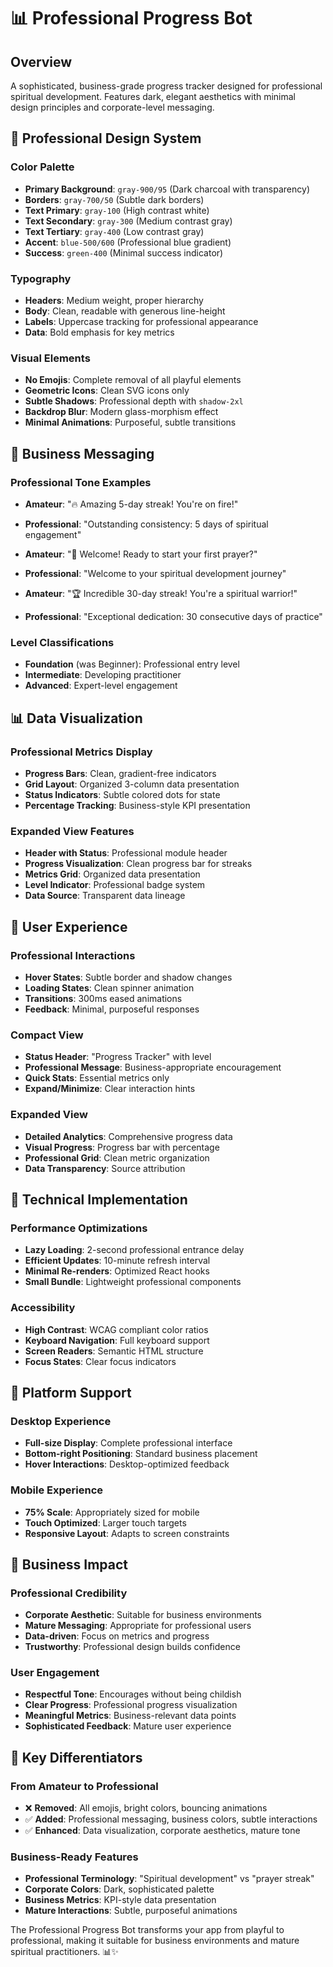 # 📊 Professional Progress Bot

## Overview
A sophisticated, business-grade progress tracker designed for professional spiritual development. Features dark, elegant aesthetics with minimal design principles and corporate-level messaging.

## 🎨 Professional Design System

### **Color Palette**
- **Primary Background**: `gray-900/95` (Dark charcoal with transparency)
- **Borders**: `gray-700/50` (Subtle dark borders)
- **Text Primary**: `gray-100` (High contrast white)
- **Text Secondary**: `gray-300` (Medium contrast gray)
- **Text Tertiary**: `gray-400` (Low contrast gray)
- **Accent**: `blue-500/600` (Professional blue gradient)
- **Success**: `green-400` (Minimal success indicator)

### **Typography**
- **Headers**: Medium weight, proper hierarchy
- **Body**: Clean, readable with generous line-height
- **Labels**: Uppercase tracking for professional appearance
- **Data**: Bold emphasis for key metrics

### **Visual Elements**
- **No Emojis**: Complete removal of all playful elements
- **Geometric Icons**: Clean SVG icons only
- **Subtle Shadows**: Professional depth with `shadow-2xl`
- **Backdrop Blur**: Modern glass-morphism effect
- **Minimal Animations**: Purposeful, subtle transitions

## 🏢 Business Messaging

### **Professional Tone Examples**
- **Amateur**: "🔥 Amazing 5-day streak! You're on fire!"
- **Professional**: "Outstanding consistency: 5 days of spiritual engagement"

- **Amateur**: "🌱 Welcome! Ready to start your first prayer?"
- **Professional**: "Welcome to your spiritual development journey"

- **Amateur**: "🏆 Incredible 30-day streak! You're a spiritual warrior!"
- **Professional**: "Exceptional dedication: 30 consecutive days of practice"

### **Level Classifications**
- **Foundation** (was Beginner): Professional entry level
- **Intermediate**: Developing practitioner
- **Advanced**: Expert-level engagement

## 📊 Data Visualization

### **Professional Metrics Display**
- **Progress Bars**: Clean, gradient-free indicators
- **Grid Layout**: Organized 3-column data presentation
- **Status Indicators**: Subtle colored dots for state
- **Percentage Tracking**: Business-style KPI presentation

### **Expanded View Features**
- **Header with Status**: Professional module header
- **Progress Visualization**: Clean progress bar for streaks
- **Metrics Grid**: Organized data presentation
- **Level Indicator**: Professional badge system
- **Data Source**: Transparent data lineage

## 🎯 User Experience

### **Professional Interactions**
- **Hover States**: Subtle border and shadow changes
- **Loading States**: Clean spinner animation
- **Transitions**: 300ms eased animations
- **Feedback**: Minimal, purposeful responses

### **Compact View**
- **Status Header**: "Progress Tracker" with level
- **Professional Message**: Business-appropriate encouragement
- **Quick Stats**: Essential metrics only
- **Expand/Minimize**: Clear interaction hints

### **Expanded View**
- **Detailed Analytics**: Comprehensive progress data
- **Visual Progress**: Progress bar with percentage
- **Professional Grid**: Clean metric organization
- **Data Transparency**: Source attribution

## 🔧 Technical Implementation

### **Performance Optimizations**
- **Lazy Loading**: 2-second professional entrance delay
- **Efficient Updates**: 10-minute refresh interval
- **Minimal Re-renders**: Optimized React hooks
- **Small Bundle**: Lightweight professional components

### **Accessibility**
- **High Contrast**: WCAG compliant color ratios
- **Keyboard Navigation**: Full keyboard support
- **Screen Readers**: Semantic HTML structure
- **Focus States**: Clear focus indicators

## 📱 Platform Support

### **Desktop Experience**
- **Full-size Display**: Complete professional interface
- **Bottom-right Positioning**: Standard business placement
- **Hover Interactions**: Desktop-optimized feedback

### **Mobile Experience**
- **75% Scale**: Appropriately sized for mobile
- **Touch Optimized**: Larger touch targets
- **Responsive Layout**: Adapts to screen constraints

## 🎯 Business Impact

### **Professional Credibility**
- **Corporate Aesthetic**: Suitable for business environments
- **Mature Messaging**: Appropriate for professional users
- **Data-driven**: Focus on metrics and progress
- **Trustworthy**: Professional design builds confidence

### **User Engagement**
- **Respectful Tone**: Encourages without being childish
- **Clear Progress**: Professional progress visualization
- **Meaningful Metrics**: Business-relevant data points
- **Sophisticated Feedback**: Mature user experience

## 🚀 Key Differentiators

### **From Amateur to Professional**
- ❌ **Removed**: All emojis, bright colors, bouncing animations
- ✅ **Added**: Professional messaging, business colors, subtle interactions
- ✅ **Enhanced**: Data visualization, corporate aesthetics, mature tone

### **Business-Ready Features**
- **Professional Terminology**: "Spiritual development" vs "prayer streak"
- **Corporate Colors**: Dark, sophisticated palette
- **Business Metrics**: KPI-style data presentation
- **Mature Interactions**: Subtle, purposeful animations

The Professional Progress Bot transforms your app from playful to professional, making it suitable for business environments and mature spiritual practitioners. 📊✨






